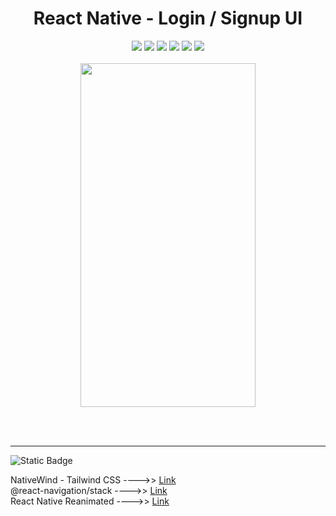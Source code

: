 
<div align='center'>
  <h1>React Native - Login / Signup UI</h1>
  <img src='https://img.shields.io/badge/fmfahath-white?logo=github&logoColor=black'/>
   <img src='https://img.shields.io/badge/React_Native-gray?logo=react'/>
   <img src='https://img.shields.io/badge/Tailwind_css-gray?logo=tailwindcss'/>
   <img src='https://img.shields.io/badge/Expo-white?logo=expo&logoColor=black'/>
   <img src='https://img.shields.io/badge/build-pass-green'/>
  <img src='https://img.shields.io/badge/Android-lightgreen?logo=android'/>
  <br><br>

  <div>
    <img src='https://github.com/fmfahath/testReadme/assets/95971934/1588ad5c-d74d-40d8-8027-4894e62661e3' height='550px' width='280px' />
  </div>  
</div>


<br><br><hr>
![Static Badge](https://img.shields.io/badge/npm-dependencies-gray?logo=npm&logoColor=white&labelColor=red)

NativeWind - Tailwind CSS ---->> <a href='https://www.nativewind.dev/quick-starts/expo'>Link</a><br>
@react-navigation/stack ---->> <a href='https://www.npmjs.com/package/@react-navigation/stack'>Link</a><br>
React Native Reanimated ---->> <a href='https://docs.swmansion.com/react-native-reanimated/'>Link</a><br>


  

